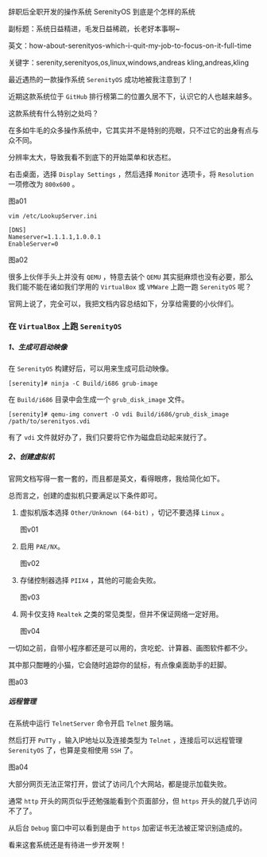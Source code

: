 辞职后全职开发的操作系统 SerenityOS 到底是个怎样的系统

副标题：系统日益精进，毛发日益稀疏，长老好本事啊~

英文：how-about-serenityos-which-i-quit-my-job-to-focus-on-it-full-time

关键字：serenity,serenityos,os,linux,windows,andreas kling,andreas,kling



最近遇热的一款操作系统 `SerenityOS` 成功地被我注意到了！

近期这款系统位于 `GitHub` 排行榜第二的位置久居不下，认识它的人也越来越多。

这款系统有什么特别之处吗？

在多如牛毛的众多操作系统中，它其实并不是特别的亮眼，只不过它的出身有点与众不同。





分辨率太大，导致我看不到底下的开始菜单和状态栏。

右击桌面，选择 `Display Settings` ，然后选择 `Monitor` 选项卡，将 `Resolution` 一项修改为 `800x600` 。

图a01





```
vim /etc/LookupServer.ini
```



```
[DNS]
Nameserver=1.1.1.1,1.0.0.1
EnableServer=0
```

图a02





很多上伙伴手头上并没有 `QEMU` ，特意去装个 `QEMU` 其实挺麻烦也没有必要，那么我们能不能在诸如我们学用的  `VirtualBox` 或 `VMWare` 上跑一跑 `SerenityOS` 呢？

官网上说了，完全可以，我把文档内容总结如下，分享给需要的小伙伴们。



### 在 `VirtualBox` 上跑 `SerenityOS`

##### 1、生成可启动映像

在 `SerenityOS` 构建好后，可以用来生成可启动映像。

```
[serenity]# ninja -C Build/i686 grub-image
```

在 `Build/i686` 目录中会生成一个 `grub_disk_image`  文件。



```
[serenity]# qemu-img convert -O vdi Build/i686/grub_disk_image /path/to/serenityos.vdi
```



有了 `vdi` 文件就好办了，我们只要将它作为磁盘启动起来就行了。



##### 2、创建虚拟机

官网文档写得一套一套的，而且都是英文，看得眼疼，我给简化如下。

总而言之，创建的虚拟机只要满足以下条件即可。

1. 虚拟机版本选择 `Other/Unknown (64-bit)` ，切记不要选择 `Linux` 。

   图v01

   

2. 启用 `PAE/NX`。

   图v02

   

3. 存储控制器选择 `PIIX4` ，其他的可能会失败。

   图v03

   

4. 网卡仅支持 `Realtek` 之类的常见类型，但并不保证网络一定好用。

   图v04



一切如之前，自带小程序都还是可以用的，贪吃蛇、计算器、画图软件都不少。

其中那只酣睡的小猫，它会随时追踪你的鼠标，有点像桌面助手的赶脚。

图a03





##### 远程管理

在系统中运行 `TelnetServer` 命令开启 `Telnet` 服务端。

然后打开 `PuTTy` ，输入IP地址以及连接类型为 `Telnet` ，连接后可以远程管理 `SerenityOS` 了，也算是变相使用 `SSH` 了。

图a04



大部分网页无法正常打开，尝试了访问几个大网站，都是提示加载失败。

通常 `http` 开头的网页似乎还勉强能看到个页面部分，但 `https`  开头的就几乎访问不了了。

从后台 `Debug` 窗口中可以看到是由于 `https` 加密证书无法被正常识别造成的。

看来这套系统还是有待进一步开发啊！

